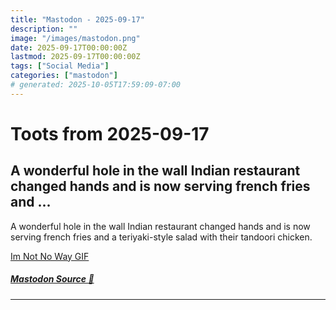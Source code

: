 ```yaml
---
title: "Mastodon - 2025-09-17"
description: ""
image: "/images/mastodon.png"
date: 2025-09-17T00:00:00Z
lastmod: 2025-09-17T00:00:00Z
tags: ["Social Media"]
categories: ["mastodon"]
# generated: 2025-10-05T17:59:09-07:00
---
```


# Toots from 2025-09-17

## A wonderful hole in the wall Indian restaurant changed hands and is now serving french fries and ...

A wonderful hole in the wall Indian restaurant changed hands and is now serving french fries and a teriyaki-style salad with their tandoori chicken.

[Im Not No Way GIF](/mastodon/media/97f9849a0bfccd9f.mp4)

##### [Mastodon Source 🐘](https://hachyderm.io/@mweagle/115217248744601751)

---

